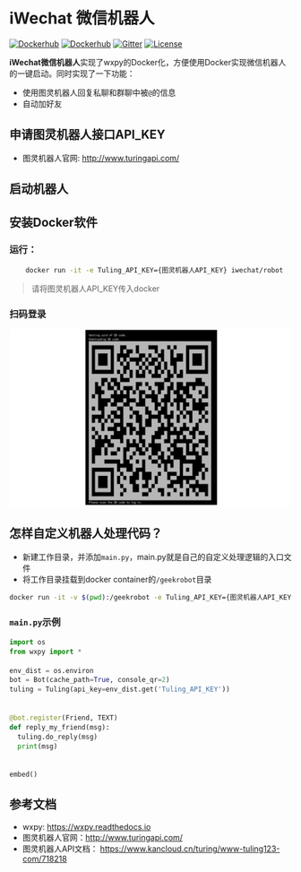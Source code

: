 # iWechat 微信机器人
[![Dockerhub](https://img.shields.io/docker/cloud/automated/iwechat/robot.svg)](https://hub.docker.com/r/iwechat/robot/)
[![Dockerhub](https://img.shields.io/docker/cloud/build/iwechat/robot.svg)](https://hub.docker.com/r/iwechat/robot/)
[![Gitter](https://img.shields.io/gitter/room/iWechatBot/community.svg)](https://gitter.im/iWechatBot/community)
[![License](https://img.shields.io/github/license/geekeren/iWechat.svg)](https://choosealicense.com/licenses/apache-2.0/)


**iWechat微信机器人**实现了wxpy的Docker化，方便使用Docker实现微信机器人的一键启动。同时实现了一下功能：

- 使用图灵机器人回复私聊和群聊中被`@`的信息
- 自动加好友


## 申请图灵机器人接口API_KEY

- 图灵机器人官网: http://www.turingapi.com/


## 启动机器人

## 安装Docker软件

### 运行：


```bash
    docker run -it -e Tuling_API_KEY={图灵机器人API_KEY} iwechat/robot
```

> 请将图灵机器人API_KEY传入docker

### 扫码登录
![在控制台中扫码登录](https://github.com/geekeren/iWechat/blob/master/docs/images/iwechat_login.png)

## 怎样自定义机器人处理代码？

- 新建工作目录，并添加`main.py`，main.py就是自己的自定义处理逻辑的入口文件
- 将工作目录挂载到docker container的`/geekrobot`目录

```bash
docker run -it -v $(pwd):/geekrobot -e Tuling_API_KEY={图灵机器人API_KEY} iwechat/robot
```

### `main.py`示例

```python
import os
from wxpy import *

env_dist = os.environ
bot = Bot(cache_path=True, console_qr=2)
tuling = Tuling(api_key=env_dist.get('Tuling_API_KEY'))


@bot.register(Friend, TEXT)
def reply_my_friend(msg):
  tuling.do_reply(msg)
  print(msg)


embed()
```

## 参考文档

- wxpy: https://wxpy.readthedocs.io
- 图灵机器人官网：http://www.turingapi.com/
- 图灵机器人API文档： https://www.kancloud.cn/turing/www-tuling123-com/718218
